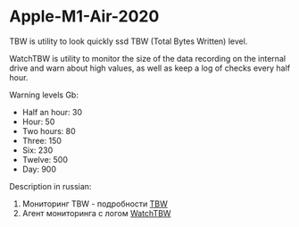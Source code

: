 # Apple-M1-Air-2020

TBW is utility to look quickly ssd TBW (Total Bytes Written) level.

WatchTBW is utility to monitor the size of the data recording on the internal drive and warn about high values, as well as keep a log of checks every half hour.

Warning levels Gb:

- Half an hour: 30
- Hour: 50
- Two hours: 80
- Three: 150
- Six: 230
- Twelve: 500
- Day: 900

Description in russian:
1. Мониторинг TBW  - подробности [TBW](https://www.applelife.ru/threads/macbook-air-m1-2020-macbookair10-1.2945564/page-9#post-931268)
2. Агент мониторинга с логом [WatchTBW](https://www.applelife.ru/threads/macbook-air-m1-2020-macbookair10-1.2945564/page-10#post-931456)
